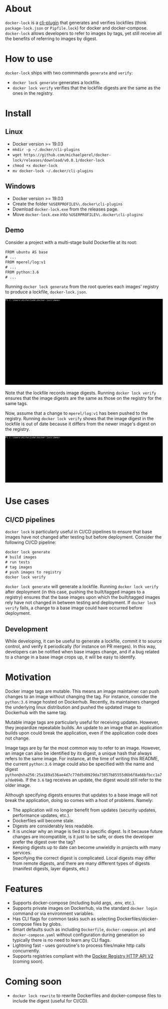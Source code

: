 # About
`docker-lock` is a [cli-plugin](https://github.com/docker/cli/issues/1534) that generates and verifies lockfiles (think `package-lock.json` or `Pipfile.lock`) for docker and docker-compose. `docker-lock` allows developers to refer to images by tags, yet still receive all the benefits of referring to images by digest.

# How to use
`docker-lock` ships with two commmands `generate` and `verify`:
* `docker lock generate` generates a lockfile.
* `docker lock verify` verifies that the lockfile digests are the same as the ones in the registry.

# Install
## Linux
* Docker version >= 19.03
* `mkdir -p ~/.docker/cli-plugins`
* `wget https://github.com/michaelperel/docker-lock/releases/download/v0.0.1/docker-lock`
* `chmod +x docker-lock`
* `mv docker-lock ~/.docker/cli-plugins`
## Windows
* Docker version >= 19.03
* Create the folder `%USERPROFILE%\.docker\cli-plugins`
* Download `docker-lock.exe` from the releases page.
* Move `docker-lock.exe` into `%USERPROFILE%\.docker\cli-plugins`

## Demo
Consider a project with a multi-stage build Dockerfile at its root:
```
FROM ubuntu AS base
# ...
FROM mperel/log:v1
# ...
FROM python:3.6
# ...
```
Running `docker lock generate` from the root queries each images' registry to produce a lockfile, `docker-lock.json`.

![Generate GIF](gifs/generate.gif)

Note that the lockfile records image digests. Running `docker lock verify` ensures that the image digests are the same as those on the registry for the same tags.

Now, assume that a change to `mperel/log:v1` has been pushed to the registry. Running `docker lock verify` shows that the image digest in the lockfile is out of date because it differs from the newer image's digest on the registry.

![Verify GIF](gifs/verify.gif)

# Use cases
## CI/CD pipelines
`docker lock` is particularly useful in CI/CD pipelines to ensure that base images have not changed after testing but before deployment. Consider the following CI/CD pipeline:
```
docker lock generate
# build images
# run tests
# tag images
# push images to registry
docker lock verify
```
`docker lock generate` will generate a lockfile. Running `docker lock verify` after deployment (in this case, pushing the built/tagged images to a registry) ensures that the base images upon which the built/tagged images rely have not changed in between testing and deployment. If `docker lock verify` fails, a change to a base image could have occurred before deployment.

## Development
While developing, it can be useful to generate a lockfile, commit it to source control, and verify it periodically (for instance on PR merges). In this way, developers can be notified when base images change, and if a bug related to a change in a base image crops up, it will be easy to identify.

# Motivation
Docker image tags are mutable. This means an image maintainer can push changes to an image without changing the tag. For instance, consider the `python:3.6` image hosted on Dockerhub. Recently, its maintainers changed the underlying linux distribution and pushed the updated image to Dockerhub with the same tag.

Mutable image tags are particularly useful for receiving updates. However, they jeopardize repeatable builds. An update to an image that an application builds upon could break the application, even if the application code does not change.

Image tags are by far the most common way to refer to an image. However, an image can also be identified by its digest, a unique hash that always refers to the same image. For instance, at the time of writing this README, the current `python:3.6` image could also be specified with the name and digest `python@sha256:25a189a536ae4d7c77dd5d0929da73057b85555d6b6f8a66bfbcc1a7a7de094b`. If the `3.6` tag receives an update, the digest would still refer to the older image.

Although specifying digests ensures that updates to a base image will not break the application, doing so comes with a host of problems. Namely:
* The application will no longer benefit from updates (security updates, performance updates, etc.).
* Dockerfiles will become stale.
* Digests are considerably less readable.
* It is unclear why an image is tied to a specific digest. Is it because future changes are incompatible, is it just to be safe, or does the developer prefer the digest over the tag?
* Keeping digests up to date can become unwieldly in projects with many services.
* Specifying the correct digest is complicated. Local digests may differ from remote digests, and there are many different types of digests (manifest digests, layer digests, etc.)

# Features
* Supports docker-compose (including build args, .env, etc.).
* Supports private images on Dockerhub, via the standard `docker login` command or via environment variables.
* Has CLI flags for common tasks such as selecting Dockerfiles/docker-compose files by globs.
* Smart defaults such as including `Dockerfile`, `docker-compose.yml` and `docker-compose.yaml` without configuration during generation so typically there is no need to learn any CLI flags.
* Lightning fast - uses goroutine's to process files/make http calls concurrently.
* Supports registries compliant with the [Docker Registry HTTP API V2](https://docs.docker.com/registry/spec/api/) (coming soon).

# Coming soon
* `docker lock rewrite` to rewrite Dockerfiles and docker-compose files to include the digest (useful for CI/CD).
